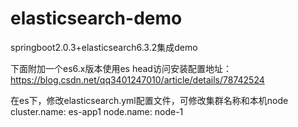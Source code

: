 # elasticsearch-demo
springboot2.0.3+elasticsearch6.3.2集成demo


下面附加一个es6.x版本使用es head访问安装配置地址：
https://blog.csdn.net/qq3401247010/article/details/78742524

在es下，修改elasticsearch.yml配置文件，可修改集群名称和本机node
cluster.name: es-app1
node.name: node-1
